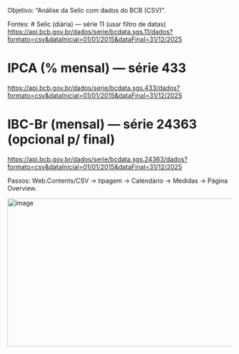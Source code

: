 Objetivo: “Análise da Selic com dados do BCB (CSV)”.

Fontes: # Selic (diária) — série 11 (usar filtro de datas)
https://api.bcb.gov.br/dados/serie/bcdata.sgs.11/dados?formato=csv&dataInicial=01/01/2015&dataFinal=31/12/2025

# IPCA (% mensal) — série 433
https://api.bcb.gov.br/dados/serie/bcdata.sgs.433/dados?formato=csv&dataInicial=01/01/2015&dataFinal=31/12/2025

# IBC-Br (mensal) — série 24363 (opcional p/ final)
https://api.bcb.gov.br/dados/serie/bcdata.sgs.24363/dados?formato=csv&dataInicial=01/01/2015&dataFinal=31/12/2025

Passos: Web.Contents/CSV → tipagem → Calendário → Medidas → Página Overview.

<img width="590" height="332" alt="image" src="https://github.com/user-attachments/assets/d0524a0a-dd0e-4cba-9bd9-3953238394d1" />
